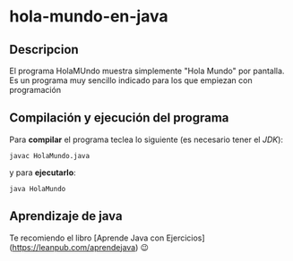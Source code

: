# hola-mundo-en-java

## Descripcion
 El programa HolaMUndo muestra simplemente "Hola Mundo" por pantalla. Es un programa muy sencillo indicado para los que empiezan con programación
 
## Compilación y ejecución del programa

Para **compilar** el programa teclea lo siguiente (es necesario tener el *JDK*):
``` console
javac HolaMundo.java
```

y para **ejecutarlo**:
```console
java HolaMundo
```

## Aprendizaje de java

Te recomiendo el libro [Aprende Java con Ejercicios] (https://leanpub.com/aprendejava) :wink:

